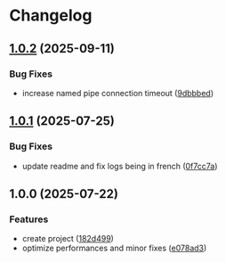 # Changelog

## [1.0.2](https://github.com/antoine-bouteiller/FanControl.LiquidCtl/compare/v1.0.1...v1.0.2) (2025-09-11)


### Bug Fixes

* increase named pipe connection timeout ([9dbbbed](https://github.com/antoine-bouteiller/FanControl.LiquidCtl/commit/9dbbbed725390f6a9c331d56b8e20e5561ec3e82))

## [1.0.1](https://github.com/AntoBouteiller/FanControl.LiquidCtl/compare/v1.0.0...v1.0.1) (2025-07-25)


### Bug Fixes

* update readme and fix logs being in french ([0f7cc7a](https://github.com/AntoBouteiller/FanControl.LiquidCtl/commit/0f7cc7abc1c937bd2b452de8cd7378302c83c3f8))

## 1.0.0 (2025-07-22)

### Features

- create project ([182d499](https://github.com/AntoBouteiller/FanControl.LiquidCtl/commit/182d49995d76381da7c7350a5636641e8694cf61))
- optimize performances and minor fixes ([e078ad3](https://github.com/AntoBouteiller/FanControl.LiquidCtl/commit/e078ad37c1f22b44c353dfd2d599fb9411a84e6a))
